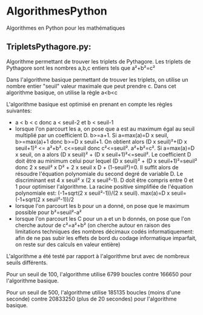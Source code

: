 # AlgorithmesPython
 Algorithmes en Python pour les mathématiques

## TripletsPythagore.py:
 Algorithme permettant de trouver les triplets de Pythagore. Les triplets de Pythagore sont les nombres a,b,c entiers tels que a²+b²=c²
 
 Dans l'algorithme basique permettant de trouver les triplets, on utilise un nombre entier "seuil" valeur maximale que peut prendre c. Dans cet algorithme basique, on utilise la règle a<b<c
 
 L'algorithme basique est optimisé en prenant en compte les règles suivantes:
   * a < b < c donc a < seuil-2 et b < seuil-1
   * lorsque l'on parcourt les a, on pose que a est au maximum égal au seuil multiplié par un coefficient D. b>=a+1. Si a=max(a)=D x seuil, b>=max(a)+1 donc b>=D x seuil+1. On obtient alors (D x seuil)²+(D x seuil+1)² <= a²+b². c<=seuil donc c²<=seuil². a²+b²=c². Si a=max(a)=D x seuil, on a alors (D x seuil)² + (D x seuil+1)²<=seuil². Le coefficient D doit être au minimum celui pour lequel (D x seuil)² + (D x seuil+1)²=seuil² donc 2 x seuil² x D² + 2 x seuil x D + (1-seuil²)=0. Il suffit alors de résoudre l'équation polynomiale du second degré de variable D. Le discriminant est 4 x seuil² x (2 x seuil²-1). D doit être compris entre 0 et 1 pour optimiser l'algorithme. La racine positive simplifiée de l'équation polynomiale est: (-1+sqrt(2 x seuil²-1))/(2 x seuil). max(a)=D x seuil=(-1+sqrt(2 x seuil²-1))/2
   * lorsque l'on parcourt les b pour un a donné, on pose que le maximum possible pour b²=seuil²-a²
   * lorsque l'on parcourt les C pour un a et un b donnés, on pose que l'on cherche autour de c²=a²+b² (on cherche autour en raison des limitations techniques des nombres décimaux codés informatiquement: afin de ne pas subir les effets de bord du codage informatique imparfait, on reste sur des calculs en valeur entière)
   
 L'algorithme a été testé par rapport à l'algorithme brut avec de nombreux seuils différents.
 
 Pour un seuil de 100, l'algorithme utilise 6799 boucles contre 166650 pour l'algorithme basique.
 
 Pour un seuil de 500, l'algorithme utilise 185135 boucles (moins d'une seconde) contre 20833250 (plus de 20 secondes) pour l'algorithme basique.
   
 
